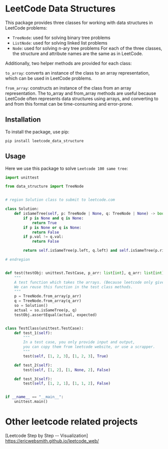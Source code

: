 # LeetCode Data Structures
This package provides three classes for working with data structures in LeetCode problems:

 - `TreeNode`: used for solving binary tree problems
 - `ListNode`: used for solving linked list problems
 - `Node`: used for solving n-ary tree problems
For each of the three classes, the structure and attribute names are the same as in LeetCode.

Additionally, two helper methods are provided for each class:

`to_array`: converts an instance of the class to an array representation, which can be used in LeetCode problems.

`from_array`: constructs an instance of the class from an array representation.
The to_array and from_array methods are useful because LeetCode often represents data structures using arrays, and converting to and from this format can be time-consuming and error-prone.

## Installation

To install the package, use pip:

```
pip install leetcode_data_structure
```

## Usage

Here we use this package to solve `Leetcode 100 same tree`:

```python
import unittest

from data_structure import TreeNode


# region Solution class to submit to leetcode.com

class Solution:
    def isSameTree(self, p: TreeNode | None, q: TreeNode | None) -> bool:
        if p is None and q is None:
            return True
        if p is None or q is None:
            return False
        if p.val != q.val:
            return False

        return self.isSameTree(p.left, q.left) and self.isSameTree(p.right, q.right)

# endregion


def test(testObj: unittest.TestCase, p_arr: list[int], q_arr: list[int], expected: bool) -> None:
    """
    A test function which takes the arrays. (Because leetcode only gives you arrays.)
    We can reuse this function in the test class methods.
    """
    p = TreeNode.from_array(p_arr)
    q = TreeNode.from_array(q_arr)
    so = Solution()
    actual = so.isSameTree(p, q)
    testObj.assertEqual(actual, expected)


class TestClass(unittest.TestCase):
    def test_1(self):
        """
        In a test case, you only provide input and output,
        you can copy them from leetcode website, or use a scrapper.
        """
        test(self, [1, 2, 3], [1, 2, 3], True)

    def test_2(self):
        test(self, [1, 2], [1, None, 2], False)

    def test_3(self):
        test(self, [1, 2, 1], [1, 1, 2], False)


if __name__ == "__main__":
    unittest.main()
```


# Other leetcode related projects

[Leetcode Step by Step -- Visualization]
https://ericwebsmith.github.io/leetcode_web/